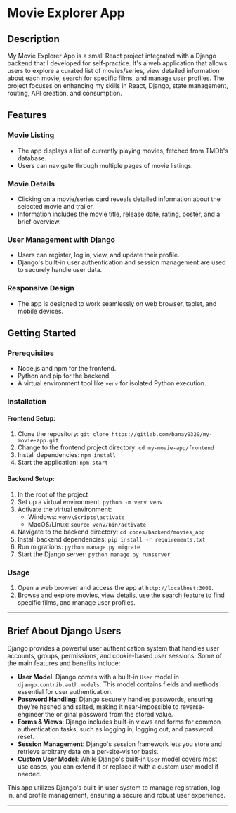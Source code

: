 # Movie Explorer App

## Description

My Movie Explorer App is a small React project integrated with a Django backend that I developed for self-practice. It's a web application that allows users to explore a curated list of movies/series, view detailed information about each movie, search for specific films, and manage user profiles. The project focuses on enhancing my skills in React, Django, state management, routing, API creation, and consumption.

## Features

### Movie Listing

- The app displays a list of currently playing movies, fetched from TMDb's database.
- Users can navigate through multiple pages of movie listings.

### Movie Details

- Clicking on a movie/series card reveals detailed information about the selected movie and trailer.
- Information includes the movie title, release date, rating, poster, and a brief overview.

### User Management with Django

- Users can register, log in, view, and update their profile.
- Django's built-in user authentication and session management are used to securely handle user data.

### Responsive Design

- The app is designed to work seamlessly on web browser, tablet, and mobile devices.

## Getting Started

### Prerequisites

- Node.js and npm for the frontend.
- Python and pip for the backend.
- A virtual environment tool like `venv` for isolated Python execution.

### Installation

#### Frontend Setup:

1. Clone the repository: `git clone https://gitlab.com/banay9329/my-movie-app.git`
2. Change to the frontend project directory: `cd my-movie-app/frontend`
3. Install dependencies: `npm install`
4. Start the application: `npm start`

#### Backend Setup:
1. In the root of the project
2. Set up a virtual environment: `python -m venv venv`
3. Activate the virtual environment:
   - Windows: `venv\Scripts\activate`
   - MacOS/Linux: `source venv/bin/activate` 
4. Navigate to the backend directory: `cd codes/backend/movies_app`
5. Install backend dependencies: `pip install -r requirements.txt`
6. Run migrations: `python manage.py migrate`
7. Start the Django server: `python manage.py runserver`

### Usage

1. Open a web browser and access the app at `http://localhost:3000`.
2. Browse and explore movies, view details, use the search feature to find specific films, and manage user profiles.

---

## Brief About Django Users

Django provides a powerful user authentication system that handles user accounts, groups, permissions, and cookie-based user sessions. Some of the main features and benefits include:

- **User Model**: Django comes with a built-in `User` model in `django.contrib.auth.models`. This model contains fields and methods essential for user authentication.
- **Password Handling**: Django securely handles passwords, ensuring they're hashed and salted, making it near-impossible to reverse-engineer the original password from the stored value.
- **Forms & Views**: Django includes built-in views and forms for common authentication tasks, such as logging in, logging out, and password reset.
- **Session Management**: Django's session framework lets you store and retrieve arbitrary data on a per-site-visitor basis.
- **Custom User Model**: While Django's built-in `User` model covers most use cases, you can extend it or replace it with a custom user model if needed.

This app utilizes Django's built-in user system to manage registration, log in, and profile management, ensuring a secure and robust user experience.

---
